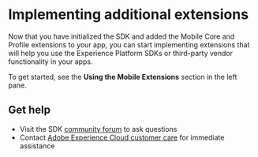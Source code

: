 # Implementing additional extensions

Now that you have initialized the SDK and added the Mobile Core and Profile extensions to your app, you can start implementing extensions that will help you use the Experience Platform SDKs or third-party vendor functionality in your apps.

To get started, see the **Using the Mobile Extensions** section in the left pane. 

## Get help

* Visit the SDK [community forum](https://forums.adobe.com/community/experience-cloud/platform/launch/sdk) to ask questions
* Contact [Adobe Experience Cloud customer care](https://helpx.adobe.com/contact/enterprise-support.ec.html) for immediate assistance

